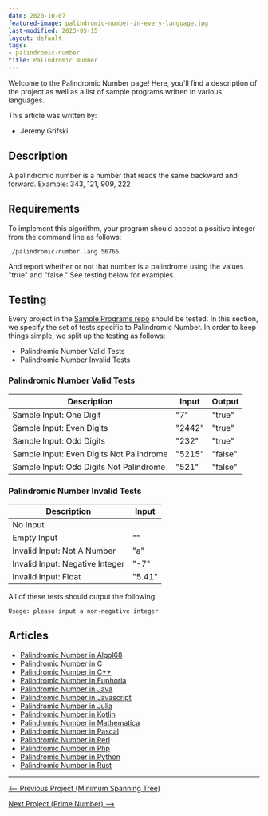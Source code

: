 ```yaml
---
date: 2020-10-07
featured-image: palindromic-number-in-every-language.jpg
last-modified: 2023-05-15
layout: default
tags:
- palindromic-number
title: Palindromic Number
---
```


Welcome to the Palindromic Number page! Here, you'll find a description of the project as well as a list of sample programs written in various languages.

This article was written by:

- Jeremy Grifski

## Description

A palindromic number is a number that reads the same backward and forward.
Example: 343, 121, 909, 222


## Requirements

To implement this algorithm, your program should accept a positive integer
from the command line as follows:

```console
./palindromic-number.lang 56765
```

And report whether or not that number is a palindrome using the values
"true" and "false." See testing below for examples.


## Testing

Every project in the [Sample Programs repo](https://github.com/TheRenegadeCoder/sample-programs) should be tested.
In this section, we specify the set of tests specific to Palindromic Number.
In order to keep things simple, we split up the testing as follows:

- Palindromic Number Valid Tests
- Palindromic Number Invalid Tests

### Palindromic Number Valid Tests

| Description | Input | Output |
| ----------- | ----- | ------ |
| Sample Input: One Digit | "7" | "true" |
| Sample Input: Even Digits | "2442" | "true" |
| Sample Input: Odd Digits | "232" | "true" |
| Sample Input: Even Digits Not Palindrome | "5215" | "false" |
| Sample Input: Odd Digits Not Palindrome | "521" | "false" |

### Palindromic Number Invalid Tests

| Description | Input |
| ----------- | ----- |
| No Input |  |
| Empty Input | "" |
| Invalid Input: Not A Number | "a" |
| Invalid Input: Negative Integer | "-7" |
| Invalid Input: Float | "5.41" |

All of these tests should output the following:

```
Usage: please input a non-negative integer
```


## Articles

- [Palindromic Number in Algol68](https://sampleprograms.io/projects/palindromic-number/algol68)
- [Palindromic Number in C](https://sampleprograms.io/projects/palindromic-number/c)
- [Palindromic Number in C++](https://sampleprograms.io/projects/palindromic-number/c-plus-plus)
- [Palindromic Number in Euphoria](https://sampleprograms.io/projects/palindromic-number/euphoria)
- [Palindromic Number in Java](https://sampleprograms.io/projects/palindromic-number/java)
- [Palindromic Number in Javascript](https://sampleprograms.io/projects/palindromic-number/javascript)
- [Palindromic Number in Julia](https://sampleprograms.io/projects/palindromic-number/julia)
- [Palindromic Number in Kotlin](https://sampleprograms.io/projects/palindromic-number/kotlin)
- [Palindromic Number in Mathematica](https://sampleprograms.io/projects/palindromic-number/mathematica)
- [Palindromic Number in Pascal](https://sampleprograms.io/projects/palindromic-number/pascal)
- [Palindromic Number in Perl](https://sampleprograms.io/projects/palindromic-number/perl)
- [Palindromic Number in Php](https://sampleprograms.io/projects/palindromic-number/php)
- [Palindromic Number in Python](https://sampleprograms.io/projects/palindromic-number/python)
- [Palindromic Number in Rust](https://sampleprograms.io/projects/palindromic-number/rust)

***

<nav class="project-nav">

<div id="prev" markdown="1">

[<-- Previous Project (Minimum Spanning Tree)](https://sampleprograms.io/projects/minimum-spanning-tree)

</div>

<div id="next" markdown="1">

[Next Project (Prime Number) -->](https://sampleprograms.io/projects/prime-number)

</div>

</nav>
